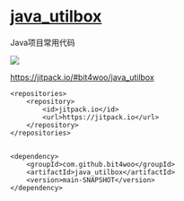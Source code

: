 # [java_utilbox](https://github.com/bit4woo/java_utilbox)
Java项目常用代码

[![](https://jitpack.io/v/bit4woo/java_utilbox.svg)](https://jitpack.io/#bit4woo/java_utilbox)

https://jitpack.io/#bit4woo/java_utilbox

```
<repositories>
    <repository>
        <id>jitpack.io</id>
        <url>https://jitpack.io</url>
    </repository>
</repositories>


<dependency>
    <groupId>com.github.bit4woo</groupId>
    <artifactId>java_utilbox</artifactId>
    <version>main-SNAPSHOT</version>
</dependency>
```


